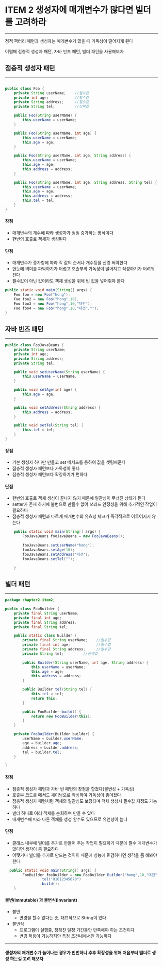 # ITEM 2 생성자에 매개변수가 많다면 빌더를 고려하라

--------------------------------------------

정적 팩터리 패턴과 생성자는 매개변수가 많을 때 가독성이 떨어지게 된다

이럴때 점층적 생성자 패턴, 자바 빈즈 패턴, 빌더 패턴을 사용해보자

## 점층적 생성자 패턴

--------------

```` java

public class Foo {
    private String userName;    //필수값
    private int age;            //필수값
    private String address;     //필수값
    private String tel;         //선택값

    public Foo(String userName) {
        this.userName = userName;
    }

    public Foo(String userName, int age) {
        this.userName = userName;
        this.age = age;
    }

    public Foo(String userName, int age, String address) {
        this.userName = userName;
        this.age = age;
        this.address = address;
    }

    public Foo(String userName, int age, String address, String tel) {
        this.userName = userName;
        this.age = age;
        this.address = address;
        this.tel = tel;
    }
}

````
#### 장점
* 매개변수의 개수에 따라 생성자가 점점 증가하는 방식이다
* 한번의 호출로 객체가 생성된다

#### 단점
* 매개변수가 증가함에 따라 각 값의 순서나 개수등을 신경 써야한다
* 한눈에 의미를 파악하기가 어렵고 호출부의 가독성이 떨어지고 작성하기가 어려워진다
* 필수값이 아닌 값이라도 객체 생성을 위해 빈 값을 넣어줘야 한다

```` java
public static void main(String[] args) {
    Foo foo = new Foo("hong");
    Foo foo2 = new Foo("hong",10);
    Foo foo3 = new Foo("hong",10,"대전");
    Foo foo4 = new Foo("hong",10,"대전","");
}
````

## 자바 빈즈 패턴

--------------
```` java
public class FooJavaBeans {
    private String userName;
    private int age;
    private String address;
    private String tel;

    public void setUserName(String userName) {
        this.userName = userName;
    }

    public void setAge(int age) {
        this.age = age;
    }

    public void setAddress(String address) {
        this.address = address;
    }

    public void setTel(String tel) {
        this.tel = tel;
    }
}
````
#### 장점
* 기본 생성자 하나만 만들고 set 메서드를 통하여 값을 셋팅해준다
* 점층적 생성자 패턴보다 가독성이 좋다
* 점층적 생성자 패턴보다 확장하기가 편하다

#### 단점
* 한번의 호출로 객체 생성이 끝나지 않기 때문에 일관성이 무너진 상태가 된다
* setter가 존재 하기에 불변으로 만들수 없어 쓰레드 안정성을 위해 추가적인 작업이 필요하다
* 점층적 생성자 패턴과 다르게 매개변수의 유효성 체크가 즉각적으로 이루어지지 않는다

```` java
    public static void main(String[] args) {
        FooJavaBeans fooJavaBeans = new FooJavaBeans();
        
        fooJavaBeans.setUserName("hong");
        fooJavaBeans.setAge(10);
        fooJavaBeans.setAddress("대전");
        fooJavaBeans.setTel("");

    }
````

## 빌더 패턴

--------------

```` java
package chapter2.item2;

public class FooBuilder {
    private final String userName;
    private final int age;
    private final String address;
    private final String tel;

    public static class Builder {
        private final String userName;    //필수값
        private final int age;            //필수값
        private final String address;     //필수값
        private String tel;         //선택값

        public Builder(String userName, int age, String address) {
            this.userName = userName;
            this.age = age;
            this.address = address;
        }

        public Builder tel(String tel) {
            this.tel = tel;
            return this;
        }

        public FooBuilder build() {
            return new FooBuilder(this);
        }
    }

    private FooBuilder(Builder builder) {
        userName = builder.userName;
        age = builder.age;
        address = builder.address;
        tel = builder.tel;
    }

}
````

#### 장점

* 점층적 생성자 패턴과 자바 빈 패턴의 장점을 합쳤다(불변성 + 가독성)
* 호출부 코드를 메서드 체이닝으로 작성하여 가독성이 좋아졌다
* 점층적 생성자 패턴처럼 객체의 일관성도 보장되며 객체 생성시 필수값 지정도 가능하다
* 빌더 하나로 여러 객체를 순회하며 만들 수 있다
* 매개변수에 따라 다른 객체를 생성 할수도 있으므로 유연성이 높다

#### 단점

* 클래스 내부에 빌더를 추가로 만들어 주는 작업이 필요하기 때문에 필수 매개변수가 많다면 생각이 좀 필요하다
* 어쨋거나 빌더를 추가로 만드는 것익이 때문에 성능에 민감하다면 생각을 좀 해봐야 한다

```` java
  public static void main(String[] args) {
        FooBuilder fooBuilder = new FooBuilder.Builder("hong",10,"대전")
                .tel("01012345678")
                .build();
    }
````
#### 불변(immutable) 과 불변식(invariant)

* 불변 
  * 변경을 할수 없다는 뜻, 대표적으로 String이 있다
* 불변식
  * 프로그램이 실행중, 정해진 일정 기간동안 만족해야 하는 조건이다
  * 변경 허용이 가능하지만 특정 조건내에서만 가능하다

---------------------------------------------------------------

#### 생성자의 매개변수가 늘어나는 경우가 빈번하니 추후 확장성을 위해 처음부터 빌더로 생성 하는걸 고려 해보자 